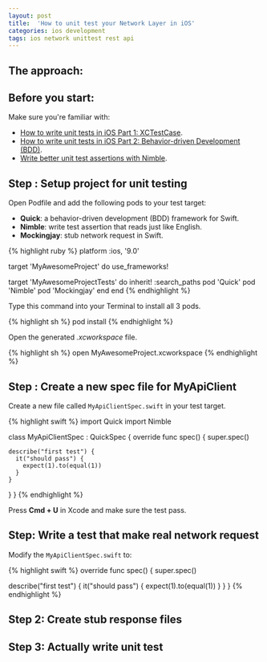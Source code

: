 ```yaml
---
layout: post
title:  'How to unit test your Network Layer in iOS'
categories: ios development
tags: ios network unittest rest api
---
```


## The approach:

## Before you start:

Make sure you're familiar with:

* [How to write unit tests in iOS Part 1: XCTestCase](/ios/testing/2016/07/31/how-to-write-unit-tests-in-ios-p1-xctestcase).
* [How to write unit tests in iOS Part 2: Behavior-driven Development (BDD)](/ios/testing/2016/08/07/how-to-write-unit-tests-in-ios-p2-behavior-driven-development-bdd).
* [Write better unit test assertions with Nimble](/ios/testing/2016/08/09/write-better-unit-test-assertion-with-nimble).

## Step : Setup project for unit testing

Open Podfile and add the following pods to your test target:

* **Quick**: a behavior-driven development (BDD) framework for Swift.
* **Nimble**: write test assertion that reads just like English.
* **Mockingjay**: stub network request in Swift.

{% highlight ruby %}
platform :ios, '9.0'

target 'MyAwesomeProject' do
  use_frameworks!

  target 'MyAwesomeProjectTests' do
    inherit! :search_paths
    pod 'Quick'
    pod 'Nimble'
    pod 'Mockingjay'
  end
end
{% endhighlight %}

Type this command into your Terminal to install all 3 pods.

{% highlight sh %}
pod install
{% endhighlight %}

Open the generated *.xcworkspace* file.

{% highlight sh %}
open MyAwesomeProject.xcworkspace
{% endhighlight %}

## Step : Create a new spec file for MyApiClient

Create a new file called `MyApiClientSpec.swift` in your test target.

{% highlight swift %}
import Quick
import Nimble

class MyApiClientSpec : QuickSpec {
  override func spec() {
    super.spec()

    describe("first test") {
      it("should pass") {
        expect(1).to(equal(1))
      }
    }
  }
}
{% endhighlight %}

Press **Cmd + U** in Xcode and make sure the test pass.

## Step: Write a test that make real network request

Modify the `MyApiClientSpec.swift` to:

{% highlight swift %}
override func spec() {
  super.spec()

  describe("first test") {
    it("should pass") {
      expect(1).to(equal(1))
    }
  }
}
{% endhighlight %}

## Step 2: Create stub response files

## Step 3: Actually write unit test

